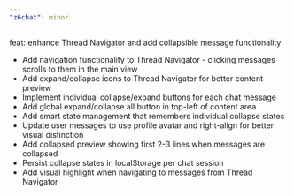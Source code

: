 ```yaml
---
"z6chat": minor
---
```


feat: enhance Thread Navigator and add collapsible message functionality

- Add navigation functionality to Thread Navigator - clicking messages scrolls to them in the main view
- Add expand/collapse icons to Thread Navigator for better content preview
- Implement individual collapse/expand buttons for each chat message
- Add global expand/collapse all button in top-left of content area
- Add smart state management that remembers individual collapse states
- Update user messages to use profile avatar and right-align for better visual distinction
- Add collapsed preview showing first 2-3 lines when messages are collapsed
- Persist collapse states in localStorage per chat session
- Add visual highlight when navigating to messages from Thread Navigator